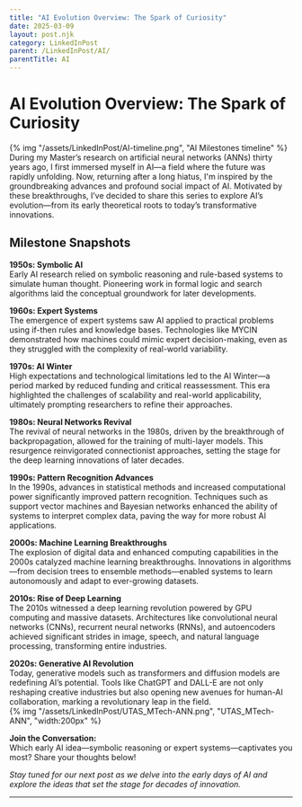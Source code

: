 ```yaml
---
title: "AI Evolution Overview: The Spark of Curiosity"
date: 2025-03-09
layout: post.njk
category: LinkedInPost
parent: /LinkedInPost/AI/
parentTitle: AI
---
```

# AI Evolution Overview: The Spark of Curiosity

{% img "/assets/LinkedInPost/AI-timeline.png", "AI Milestones timeline" %}
During my Master’s research on artificial neural networks (ANNs) thirty years ago, I first immersed myself in AI—a field where the future was rapidly unfolding. Now, returning after a long hiatus, I'm inspired by the groundbreaking advances and profound social impact of AI. Motivated by these breakthroughs, I’ve decided to share this series to explore AI’s evolution—from its early theoretical roots to today’s transformative innovations.

## Milestone Snapshots

**1950s: Symbolic AI**  
Early AI research relied on symbolic reasoning and rule-based systems to simulate human thought. Pioneering work in formal logic and search algorithms laid the conceptual groundwork for later developments.

**1960s: Expert Systems**  
The emergence of expert systems saw AI applied to practical problems using if-then rules and knowledge bases. Technologies like MYCIN demonstrated how machines could mimic expert decision-making, even as they struggled with the complexity of real-world variability.

**1970s: AI Winter**  
High expectations and technological limitations led to the AI Winter—a period marked by reduced funding and critical reassessment. This era highlighted the challenges of scalability and real-world applicability, ultimately prompting researchers to refine their approaches.

**1980s: Neural Networks Revival**  
The revival of neural networks in the 1980s, driven by the breakthrough of backpropagation, allowed for the training of multi-layer models. This resurgence reinvigorated connectionist approaches, setting the stage for the deep learning innovations of later decades.

**1990s: Pattern Recognition Advances**  
In the 1990s, advances in statistical methods and increased computational power significantly improved pattern recognition. Techniques such as support vector machines and Bayesian networks enhanced the ability of systems to interpret complex data, paving the way for more robust AI applications.

**2000s: Machine Learning Breakthroughs**  
The explosion of digital data and enhanced computing capabilities in the 2000s catalyzed machine learning breakthroughs. Innovations in algorithms—from decision trees to ensemble methods—enabled systems to learn autonomously and adapt to ever-growing datasets.

**2010s: Rise of Deep Learning**  
The 2010s witnessed a deep learning revolution powered by GPU computing and massive datasets. Architectures like convolutional neural networks (CNNs), recurrent neural networks (RNNs), and autoencoders achieved significant strides in image, speech, and natural language processing, transforming entire industries.

**2020s: Generative AI Revolution**  
Today, generative models such as transformers and diffusion models are redefining AI’s potential. Tools like ChatGPT and DALL-E are not only reshaping creative industries but also opening new avenues for human-AI collaboration, marking a revolutionary leap in the field.  
{% img "/assets/LinkedInPost/UTAS_MTech-ANN.png", "UTAS_MTech-ANN", "width:200px" %}

**Join the Conversation:**  
Which early AI idea—symbolic reasoning or expert systems—captivates you most? Share your thoughts below!

*Stay tuned for our next post as we delve into the early days of AI and explore the ideas that set the stage for decades of innovation.*

---
